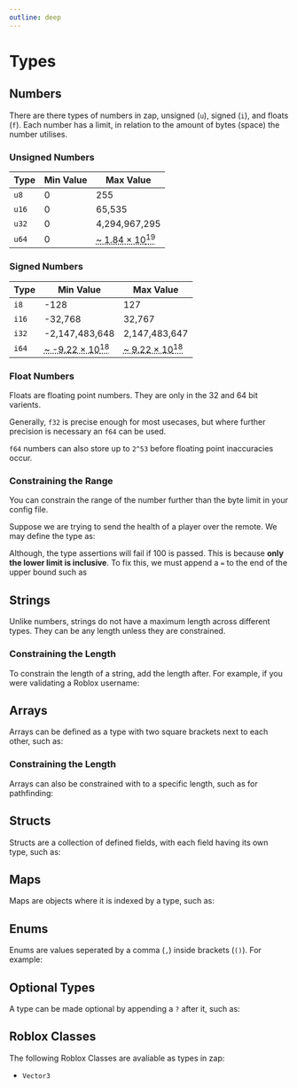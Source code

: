 ```yaml
---
outline: deep
---
```


# Types

## Numbers

There are there types of numbers in zap, unsigned (`u`), signed (`i`), and floats (`f`). Each number has a limit, in relation to the amount of bytes (space) the number utilises.

### Unsigned Numbers

| Type   | Min Value | Max Value                                                                 |
|--------|-----------|---------------------------------------------------------------------------|
| `u8`   | 0         | 255                                                                       |
| `u16`  | 0         | 65,535                                                                    |
| `u32`  | 0         | 4,294,967,295                                                             |
| `u64`  | 0         | <abbr title="18,446,744,073,709,551,615">~ 1.84 × 10<sup>19</sup></abbr>  |

### Signed Numbers

| Type   | Min Value                                                                 | Max Value                                                                 |
|--------|---------------------------------------------------------------------------|---------------------------------------------------------------------------|
| `i8`   | -128                                                                      | 127                                                                       |
| `i16`  | -32,768                                                                   | 32,767                                                                    |
| `i32`  | -2,147,483,648                                                            | 2,147,483,647                                                             |
| `i64`  | <abbr title="-9,223,372,036,854,775,808">~ -9.22 × 10<sup>18</sup></abbr> | <abbr title="9,223,372,036,854,775,807">~ 9.22 × 10<sup>18</sup></abbr>  |

### Float Numbers
Floats are floating point numbers. They are only in the 32 and 64 bit varients.

Generally, `f32` is precise enough for most usecases, but where further precision is necessary an `f64` can be used.

`f64` numbers can also store up to `2^53` before floating point inaccuracies occur.

### Constraining the Range

You can constrain the range of the number further than the byte limit in your config file.

Suppose we are trying to send the health of a player over the remote. We may define the type as:

<CodeBlock code="type Health = u8 (0..100)" />

Although, the type assertions will fail if 100 is passed. This is because **only the lower limit is inclusive**. To fix this, we must append a `=` to the end of the upper bound such as

<CodeBlock code="type Data = u8 (0..=100)" />

## Strings

Unlike numbers, strings do not have a maximum length across different types. They can be any length unless they are constrained.

<CodeBlock code="type Sign = string" />

### Constraining the Length

To constrain the length of a string, add the length after. For example, if you were validating a Roblox username:

<CodeBlock code="type Username = string (3..20)" />

## Arrays

Arrays can be defined as a type with two square brackets next to each other, such as:
<CodeBlock code="type Winners = u8[]" />

### Constraining the Length

Arrays can also be constrained with to a specific length, such as for pathfinding:

<CodeBlock code="type Path = u8[10..20]" />


## Structs
Structs are a collection of defined fields, with each field having its own type, such as: 

<CodeBlock :code="['type Item = {', '\tName: string,', '\tPrice: u16,', '}'].join('\n')" />

## Maps
Maps are objects where it is indexed by a type, such as:

<CodeBlock code="type Items = { [string]: Item }" />

## Enums

Enums are values seperated by a comma (`,`) inside brackets (`()`). For example:
<CodeBlock code="type RoundStatus = ( Playing, Intermission )" />

## Optional Types

A type can be made optional by appending a `?` after it, such as:
<CodeBlock code="type Round = u8?" />

## Roblox Classes
The following Roblox Classes are avaliable as types in zap:

- `Vector3`

